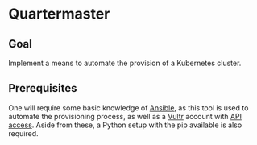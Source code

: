 # Quartermaster

## Goal

Implement a means to automate the provision of a Kubernetes cluster.

## Prerequisites

One will require some basic knowledge of [Ansible](https://www.ansible.com/), as this tool is used to automate the provisioning process, as well as 
a [Vultr](https://www.vultr.com/) account with [API access](https://www.vultr.com/api/). Aside from these, a Python setup with the pip available
is also required.
